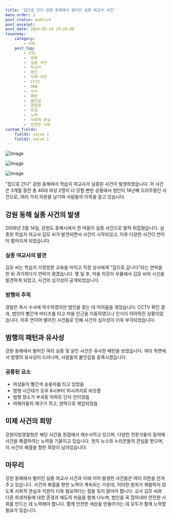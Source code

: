 ```yaml
---
title: '집으로 간다 강원 동해에서 벌어진 실종 여교사 사건'
menu_order: 1
post_status: publish
post_excerpt: 
post_date: 2024-03-14 19:29:09
taxonomy:
    category:
        - 사회
    post_tag:
        - 강원
        -  동해
        -  실종 사건
        -  여교사
        -  범인
        -  미제 사건
        -  CCTV
        -  DNA
        -  수사
        -  패턴
        -  불안감
        -  경찰청
        -  원점
        -  노력
        -  사회적 관심
        -  안전한 사회
custom_fields:
    field1: value 1
    field2: value 2
---
```


![Image](https://imgnews.pstatic.net/image/421/2024/03/14/0007409588_001_20240314050101452.jpg?type=w647)

![Image](https://imgnews.pstatic.net/image/421/2024/03/14/0007409588_002_20240314050101494.jpg?type=w647)

![Image](https://imgnews.pstatic.net/image/421/2024/03/14/0007409588_003_20240314050101537.jpg?type=w647)

"집으로 간다" 강원 동해에서 학습지 여교사가 실종된 사건이 발생하였습니다. 이 사건은 3개월 동안 총 40대 여성 2명이 더 당할 뻔한 상황에서 범인이 18년째 오리무중인 사건으로, 여러 가지 의문을 남기며 사람들의 이목을 끌고 있습니다.
## 강원 동해 실종 사건의 발생
2006년 3월 14일, 강원도 동해시에서 한 마을이 실종 사건으로 발칵 뒤집혔습니다. 실종된 학습지 여교사 김모 씨가 발견되면서 사건이 시작되었고, 이후 다양한 사건이 연이어 벌어지게 되었습니다.
### 실종 여교사의 발견
김모 씨는 학습지 가정방문 교육을 마치고 직장 상사에게 "집으로 갑니다"라는 연락을 한 뒤 귀가하다가 연락이 끊겼습니다. 몇 일 후, 마을 이웃이 우물에서 김모 씨의 시신을 발견하게 되었고, 사건의 심각성이 공개되었습니다.
### 범행의 추적
경찰은 즉시 수사에 착수하였지만 범인을 찾는 데 어려움을 겪었습니다. CCTV 확인 결과, 범인이 빨간색 마티즈를 타고 마을 인근을 이동하였으나 인식이 어려워진 상황이었습니다. 이후 연이어 벌어진 사건들로 인해 사건의 심각성이 더욱 부각되었습니다.
## 범행의 패턴과 유사성
강원 동해에서 벌어진 여러 실종 및 살인 사건은 유사한 패턴을 보였습니다. 여러 측면에서 범행의 유사성이 드러나며, 사람들의 불안감을 증폭시켰습니다.
### 공통된 요소
- 여성들이 빨간색 승용차를 타고 있었음
- 범행 시간대가 오후 8시부터 10시까지로 비슷함
- 범행 장소가 부곡동 아파트 단지 안이었음
- 피해자들의 체구가 작고, 완력으로 제압되었음
## 미제 사건의 희망
강원지방경찰청은 해당 사건을 원점에서 재수사하고 있으며, 다양한 전문가들이 참여해 사건을 해결하려는 노력을 기울이고 있습니다. 현지 뉴스와 누리꾼들의 관심을 받으며, 이 사건의 해결을 향한 희망이 남아있습니다.
## 마무리
강원 동해에서 벌어진 실종 여교사 사건과 이에 이어 발생한 사건들은 여러 의문을 안겨주고 있습니다. 사건의 해결을 향한 노력이 계속되는 가운데, 이러한 범죄가 재발하지 않도록 사회적 관심과 지원이 더욱 필요하다는 점을 잊지 말아야 합니다. 교사 김모 씨와 다른 희생자들에 대한 존경과 애도의 마음을 함께 나누며, 범인을 꼭 잡아내어 안전한 사회를 만드는 데 노력해야 합니다. 함께 안전한 세상을 만들어가는 데 모두가 함께 노력할 필요가 있습니다.
